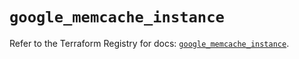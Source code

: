# `google_memcache_instance`

Refer to the Terraform Registry for docs: [`google_memcache_instance`](https://registry.terraform.io/providers/hashicorp/google/6.40.0/docs/resources/memcache_instance).
